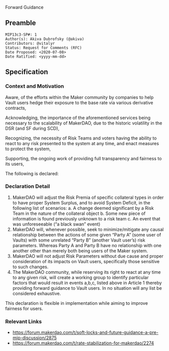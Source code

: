 Forward Guidance

## Preamble
```
MIP13c3-SP#: 1
Author(s): Akiva Dubrofsky (@akiva)
Contributors: @vitalyr
Status: Request for Comments (RFC) 
Date Proposed: <2020-07-08>
Date Ratified: <yyyy-mm-dd>
```

## Specification

### Context and Motivation

Aware, of the efforts within the Maker community by companies to help Vault users hedge their exposure to the base rate via various derivative contracts,

Acknowledging, the importance of the aforementioned services being necessary to the scalability of MakerDAO, due to the historic volatility in the DSR (and SF during SCD),

Recognizing, the necessity of Risk Teams and voters having the ability to react to any risk presented to the system at any time, and enact measures to protect the system,

Supporting, the ongoing work of providing full transparency and fairness to its users, 

The following is declared:

### Declaration Detail

1. MakerDAO will adjust the Risk Premia of specific collateral types in order to have proper System Surplus, and to avoid System Deficit, in the following list of scenarios:
a. A change deemed significant by a Risk Team in the nature of the collateral object
b. Some new piece of information is found previously unknown to a risk team
c. An event that was unforeseeable (“a black swan” event)
2. MakerDAO will, whenever possible, seek to minimize/mitigate any causal relationship between the actions of some given “Party A” (some user of Vaults) with some unrelated “Party B” (another Vault user’s) risk parameters. Whereas Party A and Party B have no relationship with one another other than merely both being users of the Maker system.
3. MakerDAO will not adjust Risk Parameters without due cause and proper consideration of its impacts on Vault users, specifically those sensitive to such changes.
4. The MakerDAO community, while reserving its right to react at any time to any given risk, will create a working group to identify particular factors that would result in events a,b,c, listed above in Article 1 thereby providing forward guidance to Vault users. In no situation will any list be considered exhaustive.

This declaration is flexible in implementation while aiming to improve fairness for users.

### Relevant Links
- https://forum.makerdao.com/t/soft-locks-and-future-guidance-a-pre-mip-discussion/2875
- https://forum.makerdao.com/t/rate-stabilization-for-makerdao/2274
